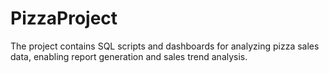 # PizzaProject
The project contains SQL scripts and dashboards for analyzing pizza sales data, enabling report generation and sales trend analysis.

